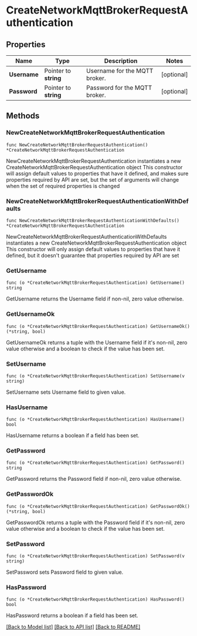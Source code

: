 # CreateNetworkMqttBrokerRequestAuthentication

## Properties

Name | Type | Description | Notes
------------ | ------------- | ------------- | -------------
**Username** | Pointer to **string** | Username for the MQTT broker. | [optional] 
**Password** | Pointer to **string** | Password for the MQTT broker. | [optional] 

## Methods

### NewCreateNetworkMqttBrokerRequestAuthentication

`func NewCreateNetworkMqttBrokerRequestAuthentication() *CreateNetworkMqttBrokerRequestAuthentication`

NewCreateNetworkMqttBrokerRequestAuthentication instantiates a new CreateNetworkMqttBrokerRequestAuthentication object
This constructor will assign default values to properties that have it defined,
and makes sure properties required by API are set, but the set of arguments
will change when the set of required properties is changed

### NewCreateNetworkMqttBrokerRequestAuthenticationWithDefaults

`func NewCreateNetworkMqttBrokerRequestAuthenticationWithDefaults() *CreateNetworkMqttBrokerRequestAuthentication`

NewCreateNetworkMqttBrokerRequestAuthenticationWithDefaults instantiates a new CreateNetworkMqttBrokerRequestAuthentication object
This constructor will only assign default values to properties that have it defined,
but it doesn't guarantee that properties required by API are set

### GetUsername

`func (o *CreateNetworkMqttBrokerRequestAuthentication) GetUsername() string`

GetUsername returns the Username field if non-nil, zero value otherwise.

### GetUsernameOk

`func (o *CreateNetworkMqttBrokerRequestAuthentication) GetUsernameOk() (*string, bool)`

GetUsernameOk returns a tuple with the Username field if it's non-nil, zero value otherwise
and a boolean to check if the value has been set.

### SetUsername

`func (o *CreateNetworkMqttBrokerRequestAuthentication) SetUsername(v string)`

SetUsername sets Username field to given value.

### HasUsername

`func (o *CreateNetworkMqttBrokerRequestAuthentication) HasUsername() bool`

HasUsername returns a boolean if a field has been set.

### GetPassword

`func (o *CreateNetworkMqttBrokerRequestAuthentication) GetPassword() string`

GetPassword returns the Password field if non-nil, zero value otherwise.

### GetPasswordOk

`func (o *CreateNetworkMqttBrokerRequestAuthentication) GetPasswordOk() (*string, bool)`

GetPasswordOk returns a tuple with the Password field if it's non-nil, zero value otherwise
and a boolean to check if the value has been set.

### SetPassword

`func (o *CreateNetworkMqttBrokerRequestAuthentication) SetPassword(v string)`

SetPassword sets Password field to given value.

### HasPassword

`func (o *CreateNetworkMqttBrokerRequestAuthentication) HasPassword() bool`

HasPassword returns a boolean if a field has been set.


[[Back to Model list]](../README.md#documentation-for-models) [[Back to API list]](../README.md#documentation-for-api-endpoints) [[Back to README]](../README.md)


